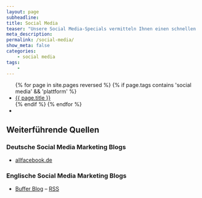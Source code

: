```yaml
---
layout: page
subheadline: 
title: Social Media
teaser: "Unsere Social Media-Specials vermitteln Ihnen einen schnellen Eindruck über die jeweiligen sozialen Netzwerke. Neben einer Einführung bieten wir Statistiken und hilfreiche Werkzeuge für soziale Netzwerke."
meta_description:
permalink: /social-media/
show_meta: false
categories:
    - social media
tags:
    - 
---
```

<ul class="side-nav">
{% for page in site.pages reversed %}
{% if page.tags contains 'social media' && 'plattform' %}<li><a href="{{ site.url }}{{ page.url }}">{{ page.title }}</a></li>{% endif %}
{% endfor %}
<li>&nbsp;</li>
</ul>



## Weiterführende Quellen

### Deutsche Social Media Marketing Blogs

- [allfacebook.de](http://allfacebook.de/)



### Englische Social Media Marketing Blogs

- [Buffer Blog](https://blog.bufferapp.com/) – [RSS](http://feeds.feedburner.com/bufferapp)